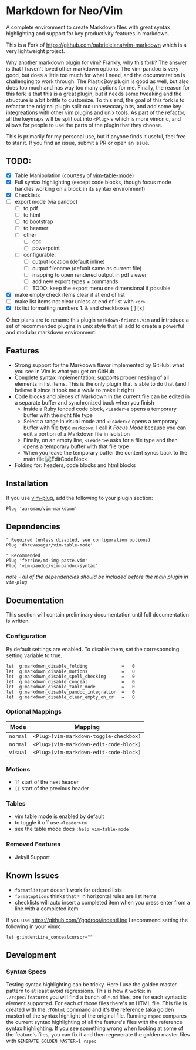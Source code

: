 # Markdown for Neo/Vim

A complete environment to create Markdown files with great syntax highlighting and support for key 
productivity features in markdown.

This is a Fork of https://github.com/gabrielelana/vim-markdown which is a very lightweight project. 

Why another markdown plugin for vim? Frankly, why this fork? The answer is that I haven't loved other markdown 
options. The vim-pandoc is very good, but does a little too much for what I need, and the documentation is
challenging to work through. The PlasticBoy plugin is good as well, but also does too much and has way too 
many options for me. Finally, the reason for this fork is that this is a great plugin, but it needs some tweaking
and the structure is a bit brittle to customize. To this end, the goal of this fork is to refactor the original
plugin split out unneseccary bits, and add some key integreations with other vim plugins and unix tools. As part
of the refactor, all the keymaps will be split out into `<Plug>` s which is more vimonic, and allows for people
to use the parts of the plugin that they choose.

This is primarily for my personal use, but if anyone finds it useful, feel free to star it. If you find an 
issue, submit a PR or open an issue.

## TODO:

- [x] Table Manipulation (courtesy of [vim-table-mode](https://github.com/dhruvasagar/vim-table-mode))
- [x] Full syntax highlighting (except code blocks, though focus mode handles working on a block in its syntax environment)
- [x] Checklists
- [ ] export mode (via pandoc)
    - [ ] to pdf
    - [ ] to html
    - [ ] to bootstrap
    - [ ] to beamer
    - [ ] other
        - [ ] doc
        - [ ] powerpoint
    - [ ] configurable:
        - [ ] output location (default inline)
        - [ ] output filename (defualt same as current file)
        - [ ] mapping to open rendered output in pdf viewer
        - [ ] add new export types + commands
        - [ ] TODO: keep the export menu one dimensional if possible
- [x] make empty check items clear if at end of list
- [ ] make list items not clear unless at end of list with `<cr>`
- [x] fix list formatting numbers 1. & and checkboxes [ ] [x] 

Other plans are to rename this plugin `markdown-friends.vim` and introduce a set of recommended plugins in unix style that all add to create a powerful and modular markdown environment.

## Features

- Strong support for the Markdown flavor implemented by GitHub: what you see in Vim is what you get on GitHub
- Complete syntax implementation: supports proper nesting of all elements in list items. This is the only plugin that is able to do that (and I believe it since it took me a *while* to make it right)
- Code blocks and pieces of Markdown in the current file can be edited in a separate buffer and synchronized back when you finish
    - Inside a Ruby fenced code block, `<Leader>e` opens a temporary buffer with the right file type
    - Select a range in visual mode and `<Leader>e` opens a temporary buffer with file type `markdown`. I call it *Focus Mode* because you can edit a portion of a Markdown file in isolation
    - Finally, on an empty line, `<Leader>e` asks for a file type and then opens a temporary buffer with that file type
    - When you leave the temporary buffer the content syncs back to the main file
    ![EditCodeBlock](https://github.com/gabrielelana/vim-markdown/raw/master/images/vim_markdown_edit_code_block.gif)
- Folding for: headers, code blocks and html blocks

## Installation

If you use [vim-plug](https://github.com/junegunn/vim-plug), add the following to your plugin section:

```vim
Plug 'aareman/vim-markdown'
```

## Dependencies

```vim
" Required (unless disabled, see configuration options)
Plug 'dhruvasagar/vim-table-mode'

" Recommended
Plug 'ferrine/md-img-paste.vim'
Plug 'vim-pandoc/vim-pandoc-syntax'
```

*note - all of the dependencies should be included before the main plugin in `vim-plug`*


## Documentation

This section will contain preliminary documentation until full documentation is written.

### Configuration

By default settings are enabled. To disable them, set the corresponding setting variable to true.

```vim
let  g:markdown_disable_folding             =   0
let  g:markdown_disable_motions             =   0
let  g:markdown_disable_spell_checking      =   0
let  g:markdown_disable_conceal             =   0
let  g:markdown_disable_table_mode          =   0
let  g:markdown_disable_pandoc_integration  =   0
let  g:markdown_disable_clear_empty_on_cr   =   0
```

### Optional Mappings

| Mode     | Mapping                                |
|----------|----------------------------------------|
| `normal` | `<Plug>(vim-markdown-toggle-checkbox)` |
| `normal` | `<Plug>(vim-markdown-edit-code-block)` |
| `visual` | `<Plug>(vim-markdown-edit-code-block)` |

### Motions

- `]]` start of the next header
- `[[` start of the previous header

### Tables

- vim table mode is enabled by default
- to toggle it off use `<leader>tm`
- see the table mode docs `:help vim-table-mode`

### Removed Features

- Jekyll Support

## Known Issues

- `formatlistpat` doesn't work for ordered lists
- `formatoptions` thinks that `*` in horizontal rules are list items
- checklists will auto insert a completed item when you press enter from a line with a completed item

If you use https://github.com/Yggdroot/indentLine I recommend setting the following in your vimrc

```vim
let g:indentLine_concealcursor=""
```

## Development

### Syntax Specs

Testing syntax highlighting can be tricky. Here I use the golden master pattern to at least avoid regressions. This is how it works: in `./rspec/features` you will find a bunch of `*.md` files, one for each syntactic element supported. For each of those files there's an HTML file. This file is created with the `:TOhtml` command and it's the reference (aka golden master) of the syntax highlight of the original file. Running `rspec` compares the current syntax highlighting of all the feature's files with the reference syntax highlighting. If you see something wrong when looking at some of the feature's files, you can fix it and then regenerate the golden master files with `GENERATE_GOLDEN_MASTER=1 rspec`

